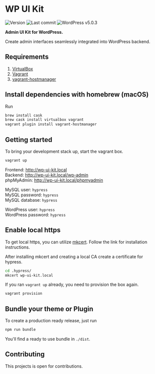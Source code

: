 # WP UI Kit
![Version](https://img.shields.io/badge/version-v0.0.0-violet.svg)
![Last commit](https://img.shields.io/github/last-commit/cemderin/wp-ui-kit.svg?style=flat)
![WordPress v5.0.3](https://img.shields.io/badge/wordpress-v5.0.3-blue.svg)

**Admin UI Kit for WordPress.**

Create admin interfaces seamlessly integrated into WordPress backend. 

## Requirements
1. [VirtualBox](https://www.virtualbox.org/)
2. [Vagrant](https://www.vagrantup.com/)
3. [vagrant-hostmanager](https://github.com/devopsgroup-io/vagrant-hostmanager)

## Install dependencies with homebrew (macOS)
Run

```bash
brew install cask
brew cask install virtualbox vagrant
vagrant plugin install vagrant-hostmanager
```

## Getting started
To bring your development stack up, start the vagrant box.

```bash
vagrant up
```

Frontend: http://wp-ui-kit.local  
Backend: http://wp-ui-kit.local/wp-admin  
phpMyAdmin: http://wp-ui-kit.local/phpmyadmin

MySQL user: `hypress`   
MySQL password: `hypress`  
MySQL database: `hypress`  

WordPress user: `hypress`  
WordPress password: `hypress`

## Enable local https
To get local https, you can utilize [mkcert]. Follow the link for installation instructions.

After installing mkcert and creating a local CA create a certificate for hypress.

```bash
cd .hypress/
mkcert wp-ui-kit.local
```

If you ran `vagrant up` already, you need to provision the box again.

```bash
vagrant provision
```

## Bundle your theme or Plugin
To create a production ready release, just run

```bash
npm run bundle
```
You'll find a ready to use bundle in `./dist`.

## Contributing
This projects is open for contributions.

[hypress]: https://github.com/hypress
[generator-hypress]: https://github.com/hypress/generator-hypress
[mkcert]: https://github.com/FiloSottile/mkcert
